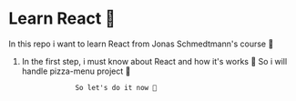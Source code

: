 
# Learn React 👾

In this repo i want to learn React from Jonas Schmedtmann's course 👑

1. In the first step, i must know about React and how it's works 🤔
   So i will handle pizza-menu project 🍕
   
                    So let's do it now 🤠 
